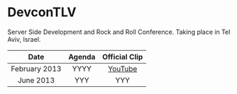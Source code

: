 DevconTLV
=========

Server Side Development and Rock and Roll Conference. Taking place in Tel Aviv, Israel.



| Date | Agenda | Official Clip  | 
|:-----------:|:------------:|:------------:|
| February 2013      |    YYYY  |     [YouTube](http://www.youtube.com/watch?v=dO8MqdPVUeo)  |  
| June 2013      |      YYY |  YYY |   [YouTube](http://www.youtube.com/watch?v=vRiNHEaC5_4)  |  




